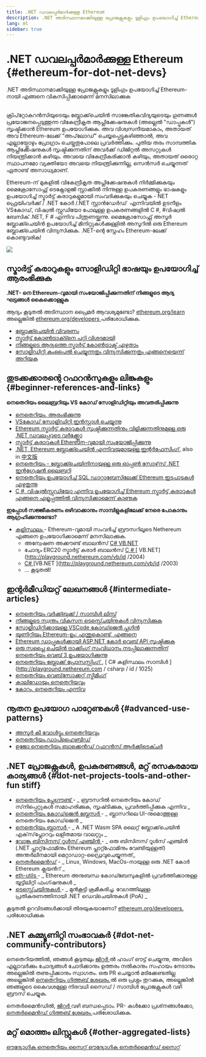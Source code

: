 ```yaml
---
title: .NET ഡവലപ്പർമാർക്കുള്ള Ethereum
description: .NET അടിസ്ഥാനമാക്കിയുള്ള പ്രോജക്റ്റുകളും ടൂളിംഗും ഉപയോഗിച്ച് Ethereum-നായി എങ്ങനെ വികസിപ്പിക്കാമെന്ന് മനസിലാക്കുക
lang: ml
sidebar: true
---
```


# .NET ഡവലപ്പർമാർക്കുള്ള Ethereum {#ethereum-for-dot-net-devs}

<div class="featured">.NET അടിസ്ഥാനമാക്കിയുള്ള പ്രോജക്റ്റുകളും ടൂളിംഗും ഉപയോഗിച്ച് Ethereum-നായി എങ്ങനെ വികസിപ്പിക്കാമെന്ന് മനസിലാക്കുക</div><br/>

ക്രിപ്‌റ്റോകറൻസിയുടെയും ബ്ലോക്ക്‌ചെയിൻ സാങ്കേതികവിദ്യയുടെയും ഗുണങ്ങള്‍ പ്രയോജനപ്പെടുത്തുന്ന വികേന്ദ്രീകൃത ആപ്ലിക്കേഷനുകൾ (അല്ലെൽ "ഡാപ്പുകൾ") സൃഷ്ടിക്കാൻ Ethereum ഉപയോഗിക്കുക. അവ വിശ്വസനീയമാകാം, അതായത് അവ Ethereum-ലേക്ക് “അപ്‌ലോഡ്” ചെയ്യപ്പെട്ടുകഴിഞ്ഞാൽ, അവ എല്ലായ്പ്പോഴും പ്രോഗ്രാം ചെയ്തതുപോലെ പ്രവർത്തിക്കും. പുതിയ തരം സാമ്പത്തിക ആപ്ലിക്കേഷനുകൾ സൃഷ്ടിക്കുന്നതിന് അവർക്ക് ഡിജിറ്റൽ അസറ്റുകൾ നിയന്ത്രിക്കാൻ കഴിയും. അവയെ വികേന്ദ്രീകരിക്കാൻ കഴിയും, അതായത് ഒരൊറ്റ സ്ഥാപനമോ വ്യക്തിയോ അവയെ നിയന്ത്രിക്കുന്നില്ല, സെൻസർ ചെയ്യുന്നത് ഏതാണ്ട് അസാധ്യമാണ്.

Ethereum-ന് മുകളിൽ വികേന്ദ്രീകൃത അപ്ലിക്കേഷനുകൾ നിർമ്മിക്കുകയും മൈക്രോസോഫ്റ്റ് ടെക്നോളജി സ്റ്റാക്കിൽ നിന്നുള്ള ഉപകരണങ്ങളും ഭാഷകളും ഉപയോഗിച്ച് സ്മാർട്ട് കരാറുകളുമായി സംവദിക്കുകയും ചെയ്യുക - NET ഫ്രെയിംവർക്ക് / .NET കോർ /.NET സ്റ്റാൻഡേർഡ് ‌ എന്നിവയില്‍ ഉടനീളം VS‌കോഡ്, വിഷ്വൽ സ്റ്റുഡിയോ പോലുള്ള ഉപകരണങ്ങളിൽ C #, #വിഷ്വൽ ബേസിക് .NET, F # എന്നിവ പിന്തുണയ്ക്കുന്നു. മൈക്രോസോഫ്റ്റ് അസൂർ ബ്ലോക്ക്ചെയിൻ ഉപയോഗിച്ച് മിനിറ്റുകൾക്കുള്ളിൽ അസൂറിൽ ഒരു Ethereum ബ്ലോക്ക്ചെയിൻ വിന്യസിക്കുക. .NET-ന്റെ സ്നേഹം Ethereum-ലേക്ക് കൊണ്ടുവരിക!

<img src="https://raw.githubusercontent.com/Nethereum/Nethereum/master/logos/logo192x192t.png" />

## സ്മാർട്ട് കരാറുകളും സോളിഡിറ്റി ഭാഷയും ഉപയോഗിച്ച് ആരംഭിക്കുക

**.NET- നെ Ethereum-വുമായി സംയോജിപ്പിക്കുന്നതിന് നിങ്ങളുടെ ആദ്യ ഘട്ടങ്ങൾ കൈക്കൊള്ളുക**

ആദ്യം കൂടുതൽ അടിസ്ഥാന പ്രൈമർ ആവശ്യമുണ്ടോ? [ ethereum.org/learn ](/ml/learn/) അല്ലെങ്കിൽ [ ethereum.org/developers ](/ml/developers/) പരിശോധിക്കുക.

- [ബ്ലോക്ക്ചെയിൻ വിവരണം](https://kauri.io/article/d55684513211466da7f8cc03987607d5/blockchain-explained)
- [സ്മാർട്ട് കോൺട്രാക്ട്നെ പറ്റി വിശദമായി](https://kauri.io/article/e4f66c6079e74a4a9b532148d3158188/ethereum-101-part-5-the-smart-contract)
- [നിങ്ങളുടെ ആദ്യത്തെ സ്മാർട്ട് കോൺട്രാക്ട് എഴുതാം](https://kauri.io/article/124b7db1d0cf4f47b414f8b13c9d66e2/remix-ide-your-first-smart-contract)
- [സോളിഡിറ്റി കംപൈൽ ചെയ്യുന്നതും വിന്യസിക്കുന്നതും എങ്ങനെയെന്ന് അറിയുക](https://kauri.io/article/973c5f54c4434bb1b0160cff8c695369/understanding-smart-contract-compilation-and-deployment)

## തുടക്കക്കാരന്റെ റഫറൻസുകളും ലിങ്കുകളും {#beginner-references-and-links}

**നെതെറിയം ലൈബ്രറിയും VS കോഡ് സോളിഡിറ്റിയും അവതരിപ്പിക്കുന്നു**

- [നെതെറിയം, ആരംഭിക്കുന്നു](https://docs.nethereum.com/en/latest/getting-started/)
- [VSകോഡ് സോളിഡിറ്റി ഇൻസ്റ്റാൾ ചെയ്യുന്നു](https://marketplace.visualstudio.com/items?itemName=JuanBlanco.solidity)
- [Ethereum സ്മാർട്ട് കരാറുകൾ സൃഷ്ടിക്കുന്നതിനും വിളിക്കുന്നതിനുമുള്ള ഒരു .NET ഡവലപ്പറുടെ വർക്ക്ഫ്ലോ](https://medium.com/coinmonks/a-net-developers-workflow-for-creating-and-calling-ethereum-smart-contracts-44714f191db2)
- [സ്മാർട്ട് കരാറുകൾ Ethereum-വുമായി സംയോജിപ്പിക്കുന്നു](https://kauri.io/#collections/getting%20started/smart-contracts-integration-with-nethereum/#smart-contracts-integration-with-nethereum)
- [.NET, Ethereum ബ്ലോക്ക്ചെയിന്‍ എന്നിവയുമായുള്ള ഇന്റർഫേസിംഗ്](https://medium.com/my-blockchain-development-daily-journey/interfacing-net-and-ethereum-blockchain-smart-contracts-with-nethereum-2fa3729ac933), also in [中文版](https://medium.com/my-blockchain-development-daily-journey/%E4%BD%BF%E7%94%A8nethereum%E9%80%A3%E6%8E%A5-net%E5%92%8C%E4%BB%A5%E5%A4%AA%E7%B6%B2%E5%8D%80%E5%A1%8A%E9%8F%88%E6%99%BA%E8%83%BD%E5%90%88%E7%B4%84-4a96d35ad1e1)
- [നെതെറിയം - ബ്ലോക്ക്ചെയിനിനായുള്ള ഒരു ഓപ്പൺ സോഴ്‌സ് .NET ഇന്റഗ്രേഷൻ ലൈബ്രറി](https://kauri.io/article/d15dfd4903f149cdb84b3ce666103b52/v1/nethereum-an-open-source-.net-integration-library-for-blockchain)
- [നെതെറിയം ഉപയോഗിച്ച് SQL ഡാറ്റാബേസിലേക്ക് Ethereum ഇടപാടുകൾ എഴുതുന്നു](https://medium.com/coinmonks/writing-ethereum-transactions-to-sql-database-using-nethereum-fd94e0e4fa36)
- [ C #, വിഷ്വൽസ്റ്റുഡിയോ എന്നിവ ഉപയോഗിച്ച് Ethereum സ്മാർട്ട് കരാറുകൾ എങ്ങനെ എളുപ്പത്തിൽ വിന്യസിക്കാമെന്ന് കാണുക ](https://koukia.ca/deploy-ethereum-smart-contracts-using-c-and-visualstudio-5be188ae928c) <br/>

**ഇപ്പോൾ സജ്ജീകരണം ഒഴിവാക്കാനും സാമ്പിളുകളിലേക്ക് നേരെ പോകാനും ആഗ്രഹിക്കുന്നുണ്ടോ?**

- [ കളിസ്ഥലം ](http://playground.nethereum.com/) - Ethereum-വുമായി സംവദിച്ച് ബ്രൗസറിലൂടെ Nethereum എങ്ങനെ ഉപയോഗിക്കാമെന്ന് മനസിലാക്കുക.
  - അന്വേഷണ അക്കൗണ്ട് ബാലൻസ് [ C# ](http://playground.nethereum.com/csharp/id/1001) [ VB.NET ](http://playground.nethereum.com/vb/id/2001)
  - ചോദ്യം ERC20 സ്മാർട്ട് കരാർ ബാലൻസ് [ C # ](http://playground.nethereum.com/csharp/id/1005) [ VB.NET](http://playground.nethereum.com/vb/id /2004)
  - [ C# ](http://playground.nethereum.com/csharp/id/1003) [VB.NET ](http://playground.nethereum.com/vb/id /2003)
  - ... കൂടുതൽ!

## ഇന്റർമീഡിയറ്റ് ലേഖനങ്ങൾ {#intermediate-articles}

- [നെതെറിയം വർക്ക്ബുക്ക് / സാമ്പിൾ ലിസ്റ്റ്](http://docs.nethereum.com/en/latest/Nethereum.Workbooks/docs/)
- [നിങ്ങളുടെ സ്വന്തം വികസന ടെസ്റ്റ്ചെയിനുകൾ വിന്യസിക്കുക](https://github.com/Nethereum/Testchains)
- [സോളിഡിറ്റിക്കായുള്ള VSCode കോഡ്‌ജെൻ പ്ലഗിൻ](https://docs.nethereum.com/en/latest/nethereum-codegen-vscodesolidity/)
- [യൂണിറ്റിയും Ethereum-ഉം: എന്തുകൊണ്ട്, എങ്ങനെ](https://www.raywenderlich.com/5509-unity-and-ethereum-why-and-how)
- [Ethereum ഡാപ്പുകൾക്കായി ASP.NET കോർ വെബ് API സൃഷ്ടിക്കുക](https://tech-mint.com/create-asp-net-core-web-api-for-ethereum-dapps/)
- [ഒരു സപ്ലൈ ചെയിൻ ട്രാക്കിംഗ് സംവിധാനം നടപ്പിലാക്കുന്നതിന് നെതെറിയം വെബ് 3 ഉപയോഗിക്കുന്നു](http://blog.pomiager.com/post/using-nethereum-web3-to-implement-a-supply-chain-traking-system4)
- [ നെതെറിയം ബ്ലോക്ക് പ്രോസസ്സിംഗ് ](https://nethereum.readthedocs.io/en/latest/nethereum-block-processing-detail/), [ C# കളിസ്ഥലം സാമ്പിൾ ](http://playground.nethereum.com / csharp / id / 1025)
- [നെതെറിയം വെബ്‌സോക്കറ്റ് സ്ട്രീമിംഗ്](https://nethereum.readthedocs.io/en/latest/nethereum-subscriptions-streaming/)
- [കാലിഡോയും നെതെറിയവും](https://kaleido.io/kaleido-and-nethereum/)
- [കോറം, നെതെറിയം എന്നിവ](https://github.com/Nethereum/Nethereum/blob/master/src/Nethereum.Quorum/README.md)

## നൂതന ഉപയോഗ പാറ്റേണുകൾ {#advanced-use-patterns}

- [അസൂർ കീ വോൾട്ടും നെതെറിയവും](https://github.com/Azure-Samples/bc-community-samples/tree/master/akv-nethereum)
- [നെതെറിയം.ഡാപ്ഹൈബ്രിഡ്](https://github.com/Nethereum/Nethereum.DappHybrid)
- [ഉജോ നെതെറിയം ബാക്കെൻഡ് റഫറൻസ് ആർക്കിടെക്ചർ](https://docs.nethereum.com/en/latest/nethereum-ujo-backend-sample/)

## .NET പ്രോജക്റ്റുകൾ, ഉപകരണങ്ങൾ, മറ്റ് രസകരമായ കാര്യങ്ങൾ {#dot-net-projects-tools-and-other-fun stiff}

- [ നെതെറിയം പ്ലേഗ്രൗണ്ട് ](http://playground.nethereum.com/) - _ ബ്രൗസറിൽ നെതെറിയം കോഡ് സ്‌നിപ്പെറ്റുകൾ സമാഹരിക്കുക, സൃഷ്‌ടിക്കുക, പ്രവർത്തിപ്പിക്കുക എന്നിവ _
- [ നെതെറിയം കോഡ്‌ജെൻ ബ്ലേസർ ](https://github.com/Nethereum/Nethereum.CodeGen.Blazor) - _ ബ്ലാസറിലെ UI-നുമൊത്തുള്ള നെതെറിയം കോഡ്‌ജെൻ _
- [ നെതെറിയം ബ്ലാസർ ](https://github.com/Nethereum/NethereumBlazor) - _ A .NET Wasm SPA ലൈറ്റ് ബ്ലോക്ക്‌ചെയിൻ എക്‌സ്‌പ്ലോററും ലളിതമായ വാലറ്റും _
- [ വോങ്ക ബിസിനസ് റൂൾസ് എഞ്ചിൻ ](https://docs.nethereum.com/en/latest/wonka/) - _ ഒരു ബിസിനസ് റൂൾസ് എഞ്ചിൻ (.NET പ്ലാറ്റ്‌ഫോമിനും Ethereum പ്ലാറ്റ്ഫോമിനും വേണ്ടിയുള്ളത്) അന്തർലീനമായി മെറ്റാഡാറ്റ-ഡ്രൈവുചെയ്യുന്നത്_
- [നെതർ‌മൈൻഡ്](https://github.com/NethermindEth/nethermind) - _ Linux, Windows, MacOs-നായുള്ള ഒരു .NET കോർ Ethereum ക്ലയൻറ് _
- [ eth-utils ](https://github.com/ethereum/eth-utils/) - _ Ethereum അനുബന്ധ കോഡ്ബേസുകളിൽ പ്രവർത്തിക്കാനുള്ള യൂട്ടിലിറ്റി ഫംഗ്ഷനുകൾ _
- [ ടെസ്റ്റ്ചെയിനുകൾ ](https://github.com/Nethereum/TestChains) - _ മുൻ‌കൂട്ടി ക്രമീകരിച്ച. വേഗത്തിലുള്ള പ്രതികരണത്തിനായി .NET ഡെവ്ചെയിനുകൾ (PoA) _

കൂടുതൽ ഉറവിടങ്ങൾക്കായി തിരയുകയാണോ? [ ethereum.org/developers. ](/ml/developers/) പരിശോധിക്കുക

## .NET കമ്മ്യൂണിറ്റി സംഭാവകർ {#dot-net-community-contributors}

നെതെറിയത്തിൽ, ഞങ്ങൾ കൂടുതലും [ ജിറ്റർ ](https://gitter.im/Nethereum/Nethereum) ൽ ഹാംഗ് ഔട്ട് ചെയ്യുന്നു, അവിടെ എല്ലാവർക്കും ചോദ്യങ്ങൾ ചോദിക്കാനും ഉത്തരം നൽകാനും സഹായം നേടാനും അല്ലെങ്കിൽ തണുപ്പിക്കാനും സ്വാഗതം. ഒരു PR ചെയ്യാൻ മടിക്കേണ്ടതില്ല അല്ലെങ്കിൽ [ നെതെറിയം ഗിത്തബ് ശേഖരം ](https://github.com/Nethereum) ൽ ഒരു പ്രശ്നം തുറക്കുക, അല്ലെങ്കിൽ ഞങ്ങളുടെ കൈവശമുള്ള നിരവധി സൈഡ് / സാമ്പിൾ പ്രോജക്റ്റുകൾ വഴി ബ്രൗസ് ചെയ്യുക.

നെതർ‌മൈൻഡിൽ‌, [ ജിറ്റർ ](https://gitter.im/nethermindeth/nethermind) വഴി ബന്ധപ്പെടാം. PR- കൾക്കോ പ്രശ്‌നങ്ങൾക്കോ, [ നെതർ‌മൈൻഡ് ഗിത്തബ് ശേഖരം ](https://github.com/NethermindEth/nethermind) പരിശോധിക്കുക.

## മറ്റ് മൊത്തം ലിസ്റ്റുകൾ {#other-aggregated-lists}

[ ഔദ്യോഗിക നെതെറിയം സൈറ്റ് ](https://nethereum.com/) [ ഔദ്യോഗിക നെതർ‌മൈൻഡ് സൈറ്റ് ](https://nethermind.io/)
